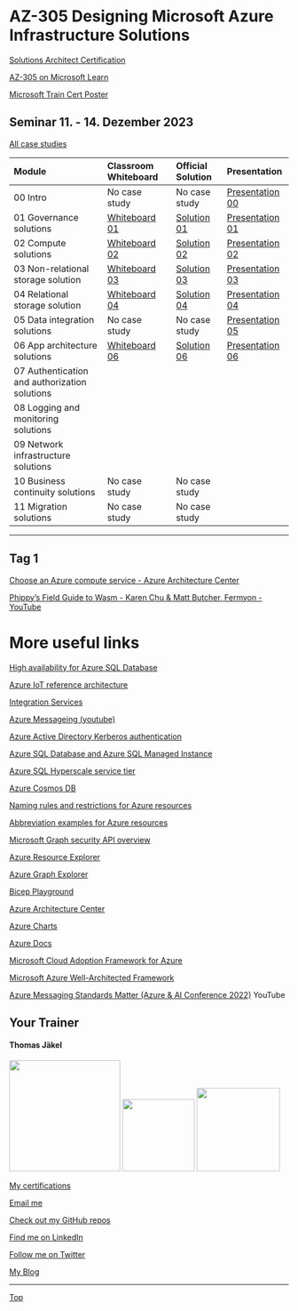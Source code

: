 # AZ-305 Designing Microsoft Azure Infrastructure Solutions


[Solutions Architect Certification](https://docs.microsoft.com/en-us/learn/certifications/azure-solutions-architect/)

[AZ-305 on Microsoft Learn](https://aka.ms/AZ-305StudentMaterials)

[Microsoft Train Cert Poster](https://aka.ms/TrainCertPoster)





## Seminar 11. - 14. Dezember 2023


[All case studies](https://microsoftlearning.github.io/AZ-305-DesigningMicrosoftAzureInfrastructureSolutions/)


| Module  | Classroom Whiteboard | Official Solution | Presentation |
| :-------| :--------------------| :-----------------| :------------|
| 00 Intro                                     | No case study     | No case study   | [Presentation 00](https://github.com/www42/AZ-305/blob/54825a8c11db215058f9cb627f2e9b74fa124ed4/Presentations/AZ-305_00.pdf) |
| 01 Governance solutions                      | [Whiteboard 01](https://github.com/www42/AZ-305/blob/54825a8c11db215058f9cb627f2e9b74fa124ed4/Whiteboards/AZ-305%20Case%201.pdf) | [Solution 01](https://github.com/www42/AZ-305/blob/54825a8c11db215058f9cb627f2e9b74fa124ed4/Solutions/AZ-305-Solution-01.pdf) | [Presentation 01](https://github.com/www42/AZ-305/blob/54825a8c11db215058f9cb627f2e9b74fa124ed4/Presentations/AZ-305_01.pdf) |
| 02 Compute solutions                         | [Whiteboard 02](https://github.com/www42/AZ-305/blob/ce150e5562e1841b053258ee370e5ef1a5928f55/Whiteboards/AZ-305%20Case%202.pdf) | [Solution 02](https://github.com/www42/AZ-305/blob/ce150e5562e1841b053258ee370e5ef1a5928f55/Solutions/AZ-305-Solution-02.pdf) | [Presentation 02](https://github.com/www42/AZ-305/blob/ce150e5562e1841b053258ee370e5ef1a5928f55/Presentations/AZ-305_02.pdf) |
| 03 Non-relational storage solution           | [Whiteboard 03](https://github.com/www42/AZ-305/blob/6116dc5c161ae4b29bf67ee93042d0a12e8d5b1b/Whiteboards/AZ-305%20Case%203.pdf) | [Solution 03](https://github.com/www42/AZ-305/blob/6116dc5c161ae4b29bf67ee93042d0a12e8d5b1b/Solutions/AZ-305-Solution-03.pdf) | [Presentation 03](https://github.com/www42/AZ-305/blob/6116dc5c161ae4b29bf67ee93042d0a12e8d5b1b/Presentations/AZ-305_03.pdf) |
| 04 Relational storage solution               | [Whiteboard 04](https://github.com/www42/AZ-305/blob/6116dc5c161ae4b29bf67ee93042d0a12e8d5b1b/Whiteboards/AZ-305%20Case%204.pdf) | [Solution 04](https://github.com/www42/AZ-305/blob/6116dc5c161ae4b29bf67ee93042d0a12e8d5b1b/Solutions/AZ-305-Solution-04.pdf) | [Presentation 04](https://github.com/www42/AZ-305/blob/6116dc5c161ae4b29bf67ee93042d0a12e8d5b1b/Presentations/AZ-305_04.pdf) |
| 05 Data integration solutions                | No case study     | No case study   | [Presentation 05](https://github.com/www42/AZ-305/blob/6116dc5c161ae4b29bf67ee93042d0a12e8d5b1b/Presentations/AZ-305_05.pdf) |
| 06 App architecture solutions                | [Whiteboard 06](https://github.com/www42/AZ-305/blob/6116dc5c161ae4b29bf67ee93042d0a12e8d5b1b/Whiteboards/AZ-305%20Case%206.pdf) | [Solution 06](https://github.com/www42/AZ-305/blob/6116dc5c161ae4b29bf67ee93042d0a12e8d5b1b/Solutions/AZ-305-Solution-06.pdf) | [Presentation 06](https://github.com/www42/AZ-305/blob/6116dc5c161ae4b29bf67ee93042d0a12e8d5b1b/Presentations/AZ-305_06.pdf) |
| 07 Authentication and authorization solutions|  |  |  |
| 08 Logging and monitoring solutions          |  |  |  |
| 09 Network infrastructure  solutions         |  |  |  |
| 10 Business continuity solutions             | No case study     | No case study   |  |
| 11 Migration solutions                       | No case study     | No case study   |  |





---


## Tag 1

[Choose an Azure compute service - Azure Architecture Center](https://learn.microsoft.com/en-us/azure/architecture/guide/technology-choices/compute-decision-tree)

[Phippy’s Field Guide to Wasm - Karen Chu & Matt Butcher, Fermyon - YouTube](https://www.youtube.com/watch?v=eFE6yGufDAA)


# More useful links

[High availability for Azure SQL Database](https://learn.microsoft.com/en-us/azure/azure-sql/database/high-availability-sla?view=azuresql-db&tabs=azure-powershell)

[Azure IoT reference architecture](https://learn.microsoft.com/en-us/azure/architecture/reference-architectures/iot)

[Integration Services](https://azure.microsoft.com/en-us/products/category/integration/)

[Azure Messageing (youtube)](https://www.youtube.com/watch?v=FVOhLqE9fzw)


[Azure Active Directory Kerberos authentication](https://learn.microsoft.com/en-us/azure/storage/files/storage-files-identity-auth-hybrid-identities-enable?tabs=azure-portal#prerequisites)

[Azure SQL Database and Azure SQL Managed Instance](https://learn.microsoft.com/en-us/azure/azure-sql/database/features-comparison)

[Azure SQL Hyperscale service tier](https://learn.microsoft.com/en-us/azure/azure-sql/database/service-tier-hyperscale)

[Azure Cosmos DB](https://learn.microsoft.com/en-us/azure/cosmos-db/)


[Naming rules and restrictions for Azure resources](https://learn.microsoft.com/en-us/azure/azure-resource-manager/management/resource-name-rules)

[Abbreviation examples for Azure resources](https://learn.microsoft.com/en-us/azure/cloud-adoption-framework/ready/azure-best-practices/resource-abbreviations)

[Microsoft Graph security API overview](https://learn.microsoft.com/en-us/graph/security-concept-overview)

[Azure Resource Explorer](https://resources.azure.com/)

[Azure Graph Explorer](https://developer.microsoft.com/en-us/graph/graph-explorer)

[Bicep Playground](https://bicepdemo.z22.web.core.windows.net/)






[Azure Architecture Center](https://docs.microsoft.com/en-us/azure/architecture/)

[Azure Charts](https://https://azurecharts.com/)

[Azure Docs](https://https://docs.microsoft.com/en-us/azure/)

[Microsoft Cloud Adoption Framework for Azure](https://docs.microsoft.com/en-us/azure/cloud-adoption-framework/)

[Microsoft Azure Well-Architected Framework](https://docs.microsoft.com/en-us/azure/architecture/framework/)

[Azure Messaging Standards Matter (Azure & AI Conference 2022)](https://www.youtube.com/watch?v=FVOhLqE9fzw) YouTube




##  Your Trainer
#### Thomas Jäkel

<img src="https://download69118.blob.core.windows.net/anon/Profilbild.jpg" width="200"/>
<a href="https://www.credly.com/badges/466d883d-ecb7-4d26-902e-a97ea1492e4d/public_url"><img src="https://download69118.blob.core.windows.net/anon/microsoft-certified-trainer-2023-2024.png" width="130"/></a>
<a href="https://www.credly.com/badges/fc4737d8-923a-4d37-8f1a-497c08a7c1ff/public_url"><img src="https://download69118.blob.core.windows.net/anon/AAI-badge.png" width="150"/></a>

[My certifications](https://www.credly.com/users/thomas-jakel)

[Email me](mailto:thomas.jaekel@brainymotion.de?subject=AZ-305)

[Check out my GitHub repos](https://github.com/www42)

[Find me on LinkedIn](https://linkedin.com/in/tjkkll)

[Follow me on Twitter](https://twitter.com/tjkkll)

[My Blog](https://blog.az.training)

---

[Top](#az-305-designing-microsoft-azure-infrastructure-solutions)